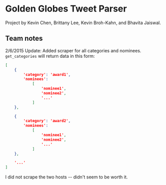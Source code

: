 # Golden Globes Tweet Parser

Project by Kevin Chen, Brittany Lee, Kevin Broh-Kahn, and Bhavita Jaiswal.

## Team notes

2/6/2015 Update:
Added scraper for all categories and nominees. `get_categories` will return data in this form:

```json
[
    {
        'category': 'award1',
        'nominees': 
            [
                'nominee1',
                'nominee2',
                '...'
            ]
    },

    {
        'category': 'award2',
        'nominees': 
            [
                'nominee1',
                'nominee2',
                '...'
            ]
    },

    '...'
]
```

I did not scrape the two hosts -- didn't seem to be worth it.

